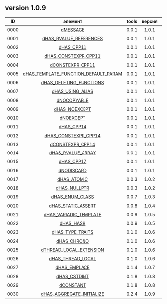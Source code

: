 ﻿
[P]: ../icons/progress.png
[V]: ../icons/success.png
[X]: ../icons/failed.png
[D]: ../icons/danger.png
[E]: ../icons/empty.png
[N]: ../icons/na.png

version 1.0.9
---

| **ID** | элемент                                    | tools | версия |  статус   |  
|:------:|:------------------------------------------:|:-----:|:------:|:---------:|  
|  0000  | [dMESSAGE][00]                             | 0.0.1 | 1.0.1  | [![V]][M] |  
|  0001  | [dHAS_RVALUE_REFERENCES][01]               | 0.0.1 | 1.0.1  | [![V]][M] |  
|  0002  | [dHAS_CPP11][02]                           | 0.0.1 | 1.0.1  | [![V]][M] |  
|  0003  | [dHAS_CONSTEXPR_CPP11][03]                 | 0.0.1 | 1.0.1  | [![V]][M] |  
|  0004  | [dCONSTEXPR_CPP11][04]                     | 0.0.1 | 1.0.1  | [![V]][M] |  
|  0005  | [dHAS_TEMPLATE_FUNCTION_DEFAULT_PARAM][05] | 0.0.1 | 1.0.1  | [![V]][M] |  
|  0006  | [dHAS_DELETING_FUNCTIONS][06]              | 0.0.1 | 1.0.1  | [![V]][M] |  
|  0007  | [dHAS_USING_ALIAS][07]                     | 0.0.1 | 1.0.1  | [![V]][M] |  
|  0008  | [dNOCOPYABLE][08]                          | 0.0.1 | 1.0.1  | [![V]][M] |  
|  0009  | [dHAS_NOEXCEPT][09]                        | 0.0.1 | 1.0.1  | [![V]][M] |  
|  0010  | [dNOEXCEPT][10]                            | 0.0.1 | 1.0.1  | [![V]][M] |  
|  0011  | [dHAS_CPP14][11]                           | 0.0.1 | 1.0.1  | [![V]][M] |  
|  0012  | [dHAS_CONSTEXPR_CPP14][12]                 | 0.0.1 | 1.0.1  | [![V]][M] |  
|  0013  | [dCONSTEXPR_CPP14][13]                     | 0.0.1 | 1.0.1  | [![V]][M] |  
|  0014  | [dHAS_RVALUE_ARRAY][14]                    | 0.0.1 | 1.0.1  | [![V]][M] |  
|  0015  | [dHAS_CPP17][15]                           | 0.0.1 | 1.0.1  | [![V]][M] |  
|  0016  | [dNODISCARD][16]                           | 0.0.1 | 1.0.1  | [![V]][M] |  
|  0017  | [dHAS_ATOMIC][17]                          | 0.0.3 | 1.0.2  | [![V]][M] |  
|  0018  | [dHAS_NULLPTR][18]                         | 0.0.3 | 1.0.2  | [![V]][M] |  
|  0019  | [dHAS_ENUM_CLASS][19]                      | 0.0.7 | 1.0.3  | [![V]][M] |  
|  0020  | [dHAS_STATIC_ASSERT][20]                   | 0.0.8 | 1.0.4  | [![V]][M] |  
|  0021  | [dHAS_VARIADIC_TEMPLATE][21]               | 0.0.9 | 1.0.5  | [![V]][M] |  
|  0022  | [dHAS_HASH][22]                            | 0.0.9 | 1.0.5  | [![V]][M] |  
|  0023  | [dHAS_TYPE_TRAITS][23]                     | 0.1.0 | 1.0.6  | [![V]][M] |  
|  0024  | [dHAS_CHRONO][24]                          | 0.1.0 | 1.0.6  | [![V]][M] |  
|  0025  | [dTHREAD_LOCAL_EXTENSION][25]              | 0.1.0 | 1.0.6  | [![V]][M] |  
|  0026  | [dHAS_THREAD_LOCAL][26]                    | 0.1.0 | 1.0.6  | [![V]][M] |  
|  0027  | [dHAS_EMPLACE][27]                         | 0.1.4 | 1.0.7  | [![V]][M] |  
|  0028  | [dHAS_CSTDINT][28]                         | 0.1.8 | 1.0.8  | [![V]][M] |  
|  0029  | [dCONSTANT][29]                            | 0.1.8 | 1.0.8  | [![V]][M] |  
|  0030  | [dHAS_AGGREGATE_INITIALIZE][30]            | 0.2.4 | 1.0.9  | [![V]][M] |  

[M]:  #features  "возможности компиляторов"  
[00]: #features  "вывод сообщений времени сборки"  
[01]: #features  "поддерживает ли компилятор rvalue reference"  
[02]: #features  "поддерживает ли компилятор c++11"  
[03]: #features  "поддерживает ли компилятор constexpr c++11"  
[04]: #features  "constexpr/inline"  
[05]: #features  "поддерживают ли компилятор параметры по умолчанию для шаблонов функций"  
[06]: #features  "поддерживают ли компилятор синтаксис удаленных функций"  
[07]: #features  "поддерживают ли компилятор шаблонный typedef (template using)"  
[08]: #features  "макрос dNOCOPYABLE"  
[09]: #features  "поддерживает ли компилятор noexcept"  
[10]: #features  "макрос dNOEXCEPT"  
[11]: #features  "поддерживают ли компилятор c++14"  
[12]: #features  "поддерживают ли компилятор constexpr c++14"  
[13]: #features  "constexpr/inline"  
[14]: #features  "поддерживает ли компилятор rvalue reference для массивов"  
[15]: #features  "поддерживает ли компилятор c++17"  
[16]: #features  "атрибут [[nodiscard]]"  
[17]: #features  "поддерживает ли компилятор <atomic>"  

[18]: #features  "поддерживает ли компилятор nullptr"  
[19]: #features  "поддерживает ли компилятор enum class"  
[20]: #features  "поддерживает ли компилятор static_assert"  
[21]: #features  "поддерживает ли компилятор variadic template"  
[22]: #features  "поддерживает ли компилятор std::hash"  
[23]: #features  "поддерживает ли компилятор <type_traits>"  
[24]: #features  "поддерживает ли компилятор <chrono>"  
[25]: #features  "расширение от компилятора: thread_local"  
[26]: #features  "поддерживает ли компилятор thread_local"  
[27]: #features  "поддерживаются ли методы emplace для стандартных контейнеров"
[28]: #features  "поддерживает ли компилятор <cstdint>"
[29]: #features  "constexpr/const"
[30]: #features  "поддерживает ли компилятор агрегатную инициализацию"
